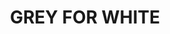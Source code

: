 ---
title: "GREY FOR WHITE"
price: "TBA"
desc: "Opis nije dostupan"
img_path: "/assets/img/A.MIG-1501.jpg"
brand: AMMO
available: true
cat: "weathering"
subcat: "FILTERS (35 mL)"
subsubcat: "SS"
---